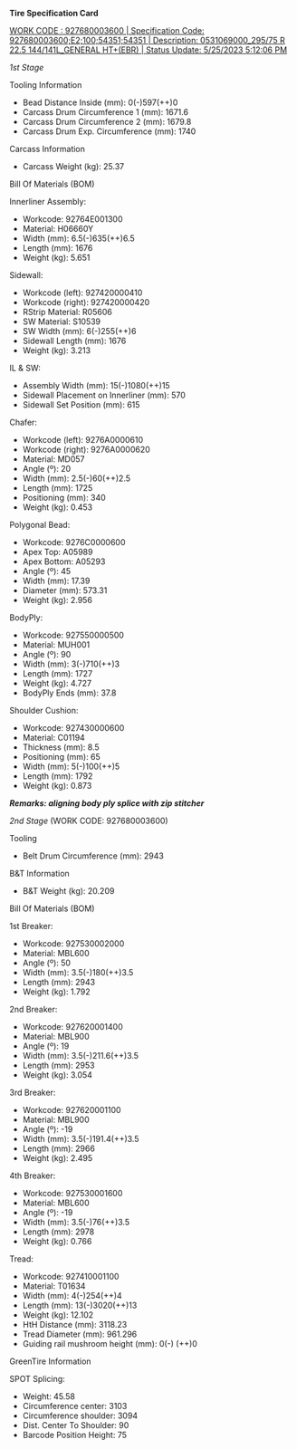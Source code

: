 **Tire Specification Card**

[WORK CODE :  927680003600 | Specification Code: 927680003600;E2;100;54351;54351 | Description: 0531069000_295/75 R 22.5 144/141L_GENERAL HT+(EBR) | Status Update: 5/25/2023 5:12:06 PM](https://github.com/wtyler2505/ContiAI/blob/main/Tire%20Specifications/927680005500%20(5500).pdf)

*1st Stage*

Tooling Information

- Bead Distance Inside (mm): 0(-)597(++)0
- Carcass Drum Circumference 1 (mm): 1671.6
- Carcass Drum Circumference 2 (mm): 1679.8
- Carcass Drum Exp. Circumference (mm): 1740

Carcass Information

- Carcass Weight (kg): 25.37

Bill Of Materials (BOM)

Innerliner Assembly:

- Workcode: 92764E001300
- Material: H06660Y
- Width (mm): 6.5(-)635(++)6.5
- Length (mm): 1676
- Weight (kg): 5.651

Sidewall:

- Workcode (left): 927420000410
- Workcode (right): 927420000420
- RStrip Material: R05606
- SW Material: S10539
- SW Width (mm): 6(-)255(++)6
- Sidewall Length (mm): 1676
- Weight (kg): 3.213

IL & SW:

- Assembly Width (mm): 15(-)1080(++)15
- Sidewall Placement on Innerliner (mm): 570
- Sidewall Set Position (mm): 615

Chafer:

- Workcode (left): 9276A0000610
- Workcode (right): 9276A0000620
- Material: MD057
- Angle (º): 20
- Width (mm): 2.5(-)60(++)2.5
- Length (mm): 1725
- Positioning (mm): 340
- Weight (kg): 0.453

Polygonal Bead:

- Workcode: 9276C0000600
- Apex Top: A05989
- Apex Bottom: A05293
- Angle (º): 45
- Width (mm): 17.39
- Diameter (mm): 573.31
- Weight (kg): 2.956

BodyPly:

- Workcode: 927550000500
- Material: MUH001
- Angle (º): 90
- Width (mm): 3(-)710(++)3
- Length (mm): 1727
- Weight (kg): 4.727
- BodyPly Ends (mm): 37.8

Shoulder Cushion:

- Workcode: 927430000600
- Material: C01194
- Thickness (mm): 8.5
- Positioning (mm): 65
- Width (mm): 5(-)100(++)5
- Length (mm): 1792
- Weight (kg): 0.873

***Remarks: aligning body ply splice with zip stitcher***

*2nd Stage* (WORK CODE: 927680003600)

Tooling

- Belt Drum Circumference (mm): 2943

B&T Information

- B&T Weight (kg): 20.209

Bill Of Materials (BOM)

1st Breaker:

- Workcode: 927530002000
- Material: MBL600
- Angle (º): 50
- Width (mm): 3.5(-)180(++)3.5
- Length (mm): 2943
- Weight (kg): 1.792

2nd Breaker:

- Workcode: 927620001400
- Material: MBL900
- Angle (º): 19
- Width (mm): 3.5(-)211.6(++)3.5
- Length (mm): 2953
- Weight (kg): 3.054

3rd Breaker:

- Workcode: 927620001100
- Material: MBL900
- Angle (º): -19
- Width (mm): 3.5(-)191.4(++)3.5
- Length (mm): 2966
- Weight (kg): 2.495

4th Breaker:

- Workcode: 927530001600
- Material: MBL600
- Angle (º): -19
- Width (mm): 3.5(-)76(++)3.5
- Length (mm): 2978
- Weight (kg): 0.766

Tread:

- Workcode: 927410001100
- Material: T01634
- Width (mm): 4(-)254(++)4
- Length (mm): 13(-)3020(++)13
- Weight (kg): 12.102
- HtH Distance (mm): 3118.23
- Tread Diameter (mm): 961.296
- Guiding rail mushroom height (mm): 0(-) (++)0

GreenTire Information

SPOT Splicing:

- Weight: 45.58
- Circumference center: 3103
- Circumference shoulder: 3094
- Dist. Center To Shoulder: 90
- Barcode Position Height: 75
